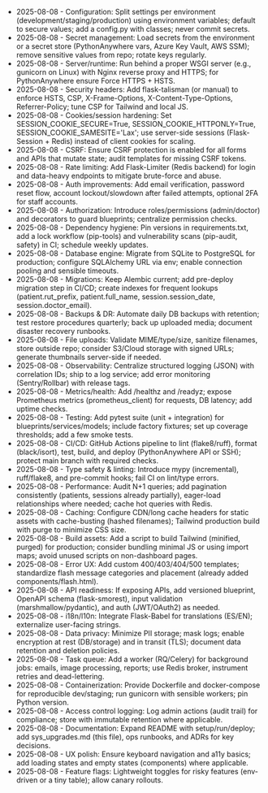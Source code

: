 - 2025-08-08 - Configuration: Split settings per environment (development/staging/production) using environment variables; default to secure values; add a config.py with classes; never commit secrets.
- 2025-08-08 - Secret management: Load secrets from the environment or a secret store (PythonAnywhere vars, Azure Key Vault, AWS SSM); remove sensitive values from repo; rotate keys regularly.
- 2025-08-08 - Server/runtime: Run behind a proper WSGI server (e.g., gunicorn on Linux) with Nginx reverse proxy and HTTPS; for PythonAnywhere ensure Force HTTPS + HSTS.
- 2025-08-08 - Security headers: Add flask-talisman (or manual) to enforce HSTS, CSP, X-Frame-Options, X-Content-Type-Options, Referrer-Policy; tune CSP for Tailwind and local JS.
- 2025-08-08 - Cookies/session hardening: Set SESSION_COOKIE_SECURE=True, SESSION_COOKIE_HTTPONLY=True, SESSION_COOKIE_SAMESITE='Lax'; use server-side sessions (Flask-Session + Redis) instead of client cookies for scaling.
- 2025-08-08 - CSRF: Ensure CSRF protection is enabled for all forms and APIs that mutate state; audit templates for missing CSRF tokens.
- 2025-08-08 - Rate limiting: Add Flask-Limiter (Redis backend) for login and data-heavy endpoints to mitigate brute-force and abuse.
- 2025-08-08 - Auth improvements: Add email verification, password reset flow, account lockout/slowdown after failed attempts, optional 2FA for staff accounts.
- 2025-08-08 - Authorization: Introduce roles/permissions (admin/doctor) and decorators to guard blueprints; centralize permission checks.
- 2025-08-08 - Dependency hygiene: Pin versions in requirements.txt, add a lock workflow (pip-tools) and vulnerability scans (pip-audit, safety) in CI; schedule weekly updates.
- 2025-08-08 - Database engine: Migrate from SQLite to PostgreSQL for production; configure SQLAlchemy URL via env; enable connection pooling and sensible timeouts.
- 2025-08-08 - Migrations: Keep Alembic current; add pre-deploy migration step in CI/CD; create indexes for frequent lookups (patient.rut_prefix, patient.full_name, session.session_date, session.doctor_email).
- 2025-08-08 - Backups & DR: Automate daily DB backups with retention; test restore procedures quarterly; back up uploaded media; document disaster recovery runbooks.
- 2025-08-08 - File uploads: Validate MIME/type/size, sanitize filenames, store outside repo; consider S3/Cloud storage with signed URLs; generate thumbnails server-side if needed.
- 2025-08-08 - Observability: Centralize structured logging (JSON) with correlation IDs; ship to a log service; add error monitoring (Sentry/Rollbar) with release tags.
- 2025-08-08 - Metrics/health: Add /healthz and /readyz; expose Prometheus metrics (prometheus_client) for requests, DB latency; add uptime checks.
- 2025-08-08 - Testing: Add pytest suite (unit + integration) for blueprints/services/models; include factory fixtures; set up coverage thresholds; add a few smoke tests.
- 2025-08-08 - CI/CD: GitHub Actions pipeline to lint (flake8/ruff), format (black/isort), test, build, and deploy (PythonAnywhere API or SSH); protect main branch with required checks.
- 2025-08-08 - Type safety & linting: Introduce mypy (incremental), ruff/flake8, and pre-commit hooks; fail CI on lint/type errors.
- 2025-08-08 - Performance: Audit N+1 queries; add pagination consistently (patients, sessions already partially), eager-load relationships where needed; cache hot queries with Redis.
- 2025-08-08 - Caching: Configure CDN/long cache headers for static assets with cache-busting (hashed filenames); Tailwind production build with purge to minimize CSS size.
- 2025-08-08 - Build assets: Add a script to build Tailwind (minified, purged) for production; consider bundling minimal JS or using import maps; avoid unused scripts on non-dashboard pages.
- 2025-08-08 - Error UX: Add custom 400/403/404/500 templates; standardize flash message categories and placement (already added components/flash.html).
- 2025-08-08 - API readiness: If exposing APIs, add versioned blueprint, OpenAPI schema (flask-smorest), input validation (marshmallow/pydantic), and auth (JWT/OAuth2) as needed.
- 2025-08-08 - i18n/l10n: Integrate Flask-Babel for translations (ES/EN); externalize user-facing strings.
- 2025-08-08 - Data privacy: Minimize PII storage; mask logs; enable encryption at rest (DB/storage) and in transit (TLS); document data retention and deletion policies.
- 2025-08-08 - Task queue: Add a worker (RQ/Celery) for background jobs: emails, image processing, reports; use Redis broker, instrument retries and dead-lettering.
- 2025-08-08 - Containerization: Provide Dockerfile and docker-compose for reproducible dev/staging; run gunicorn with sensible workers; pin Python version.
- 2025-08-08 - Access control logging: Log admin actions (audit trail) for compliance; store with immutable retention where applicable.
- 2025-08-08 - Documentation: Expand README with setup/run/deploy; add sys_upgrades.md (this file), ops runbooks, and ADRs for key decisions.
- 2025-08-08 - UX polish: Ensure keyboard navigation and a11y basics; add loading states and empty states (components) where applicable.
- 2025-08-08 - Feature flags: Lightweight toggles for risky features (env-driven or a tiny table); allow canary rollouts.
